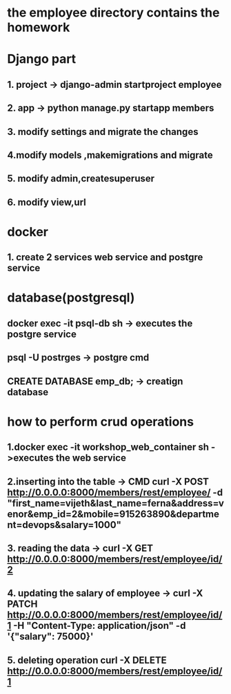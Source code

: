 # the employee directory contains the homework

# Django part 
## 1. project -> django-admin startproject employee
## 2. app -> python manage.py startapp members
## 3. modify settings and migrate the changes
## 4.modify models  ,makemigrations and migrate
## 5. modify admin,createsuperuser
## 6. modify view,url

# docker
## 1. create  2 services web service and postgre service

# database(postgresql)
## docker exec -it psql-db sh -> executes the postgre service
## psql -U postrges -> postgre cmd
## CREATE DATABASE emp_db; -> creatign database
# how to perform crud operations
## 1.docker exec -it workshop_web_container sh ->executes the web service 

## 2.inserting into the table -> CMD curl -X POST http://0.0.0.0:8000/members/rest/employee/ -d "first_name=vijeth&last_name=ferna&address=venor&emp_id=2&mobile=915263890&department=devops&salary=1000"

## 3. reading the data -> curl -X GET http://0.0.0.0:8000/members/rest/employee/id/2

## 4. updating the salary of employee -> curl -X PATCH http://0.0.0.0:8000/members/rest/employee/id/1 -H "Content-Type: application/json" -d '{"salary": 75000}'

## 5. deleting operation curl -X DELETE http://0.0.0.0:8000/members/rest/employee/id/1
